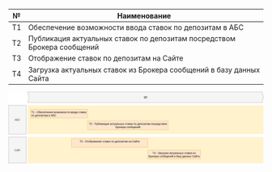 
| №   | Наименование                                                            |
| --- | ----------------------------------------------------------------------- |
| T1  | Обеспечение возможности ввода ставок по депозитам в АБС                 |
| Т2  | Публикация актуальных ставок по депозитам посредством Брокера сообщений |
| Т3  | Отображение ставок по депозитам на Сайте                                |
| Т4  | Загрузка актуальных ставок из Брокера сообщений в базу данных Сайта     |

![Roadmap](./roadmap.png)